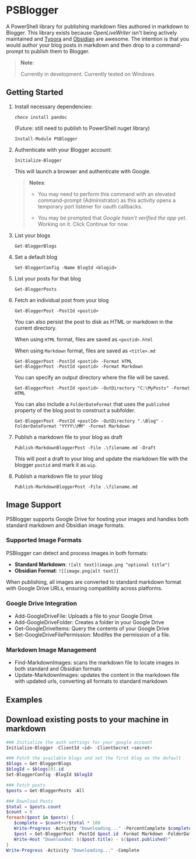 # PSBlogger

A PowerShell library for publishing markdown files authored in markdown to Blogger. This library exists because _OpenLiveWriter_ isn't being actively maintained and [Typora](https://typora.io) and [Obsidian](https://obsidian.md) are awesome. The intention is that you would author your blog posts in markdown and then drop to a command-prompt to publish them to Blogger.

> **Note**:
>
> Currently in development. Currently tested on Windows

## Getting Started

1. Install necessary dependencies:

   ```
   choco install pandoc
   ```

   (Future: still need to publish to PowerShell nuget library)
   ```
   Install-Module PSBlogger
   ```

1. Authenticate with your Blogger account:

   ```
   Initialize-Blogger
   ```

   This will launch a browser and authenticate with Google.

   > **Notes**:
   >
   > - You may need to perform this command with an elevated command-prompt (Administrator) as this
   >   activity opens a temporary port listener for oauth callbacks.
   >
   > - You may be prompted that _Google hasn't verified the app yet_. Working on it. Click Continue for now.

1. List your blogs

   ```
   Get-BloggerBlogs
   ```
   
1. Set a default blog

   ```
   Set-BloggerConfig -Name BlogId <blogid>
   ```

1. List your posts for that blog

   ```
   Get-BloggerPosts
   ```

1. Fetch an individual post from your blog

   ```
   Get-BloggerPost -PostId <postid>
   ```
   
   You can also persist the post to disk as HTML or markdown in the current directory. 
   
   When using `HTML` format, files are saved as `<postid>.html`

   When using `Markdown` format, files are saved as `<title>.md`

   ```
   Get-BloggerPost -PostId <postid> -Format HTML
   Get-BloggerPost -PostId <postid> -Format Markdown
   ```
   
   You can specify an output directory where the file will be saved.

   ```
   Get-BloggerPost -PostId <postid> -OutDirectory "C:\MyPosts" -Format HTML
   ```

   You can also include a `FolderDateFormat` that uses the `published` property of the blog post to construct a subfolder.

   ```
   Get-BloggerPost -PostId <postId> -OutDirectory ".\Blog" -FolderDateFormat "YYYY\\MM" -Format Markdown
   ```

1. Publish a markdown file to your blog as draft

   ```
   Publish-MarkdownBloggerPost -File .\filename.md -Draft
   ```

   This will post a draft to your blog and update the markdown file with the blogger `postid` and mark it as `wip`.

1. Publish a markdown file to your blog

   ```
   Publish-MarkdownBloggerPost -File .\filename.md
   ```

## Image Support

PSBlogger supports Google Drive for hosting your images and handles both standard markdown and Obsidian image formats.

### Supported Image Formats

PSBlogger can detect and process images in both formats:

- **Standard Markdown**: `![alt text](image.png "optional title")`
- **Obsidian Format**: `![[image.png|alt text]]`

When publishing, all images are converted to standard markdown format with Google Drive URLs, ensuring compatibility across platforms.

### Google Drive Integration

- Add-GoogleDriveFile: Uploads a file to your Google Drive
- Add-GoogleDriveFolder: Creates a folder in your Google Drive
- Get-GoogleDriveItems: Query the contents of your Google Drive
- Set-GoogleDriveFilePermission: Modifes the permission of a file.

### Markdown Image Management

- Find-MarkdownImages: scans the markdown file to locate images in both standard and Obsidian formats
- Update-MarkdownImages: updates the content in the markdown file with updated urls, converting all formats to standard markdown

## Examples

## Download existing posts to your machine in markdown

```powershell
### Initialize the auth settings for your google account
Initialize-Blogger -ClientId <id> -ClientSecret <secret>

### Fetch the available blogs and set the first blog as the default
$blogs = Get-BloggerBlogs
$blogId = $blogs[0].id
Set-BloggerConfig -BlogId $blogId

### Fetch posts
$posts = Get-BloggerPosts -All

### Download Posts
$total = $posts.count
$count = 0
foreach($post in $posts) {
   $complete = $count++/$total * 100
   Write-Progress -Activity "Downloading..." -PercentComplete $complete -Status "$complete% ($count of $total)"
   $post = Get-BloggerPost -PostId $post.id -Format Markdown -FolderDateFormat "yyyy\\MM" -OutDirectory ".\Posts"
   Write-Host "Downloaded: $($post.title) - $($post.published)"
}
Write-Progress -Activity "Downloading..." -Complete
```